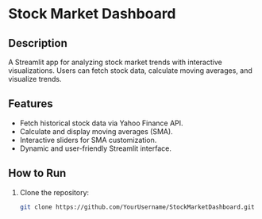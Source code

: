 # Stock Market Dashboard

## Description
A Streamlit app for analyzing stock market trends with interactive visualizations. Users can fetch stock data, calculate moving averages, and visualize trends.

## Features
- Fetch historical stock data via Yahoo Finance API.
- Calculate and display moving averages (SMA).
- Interactive sliders for SMA customization.
- Dynamic and user-friendly Streamlit interface.

## How to Run
1. Clone the repository:
   ```bash
   git clone https://github.com/YourUsername/StockMarketDashboard.git
